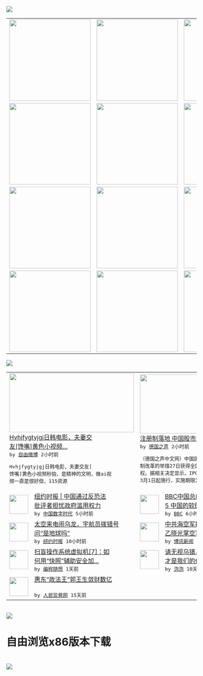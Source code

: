 

<a href="https://github.com/greatfire/z/raw/master/FreeBrowser.apk"><img src="https://raw.githubusercontent.com/greatfire/wiki/master/x/header.png" /></a><table><tr><td width="262" align="center" valign="center"><a href="https://github.com/greatfire/wiki/wiki/nyt" title="纽约时报中文网 国际纵览"><img src="https://raw.githubusercontent.com/greatfire/wiki/master/x/nyt_flag.png" width="215"/></a></td><td width="262" align="center" valign="center"><a href="https://github.com/greatfire/wiki/wiki/dw" title=""><img src="https://raw.githubusercontent.com/greatfire/wiki/master/x/dw_flag.png" width="215"/></a></td><td width="262" align="center" valign="center"><a href="https://github.com/greatfire/wiki/wiki/rmjd" title=""><img src="https://raw.githubusercontent.com/greatfire/wiki/master/x/rmjd_flag.png" width="215"/></a></td></tr><tr><td width="262" align="center" valign="center"><a href="https://github.com/paopaonetizen/website" title="泡泡 - 未经审查的互联网信息"><img src="https://raw.githubusercontent.com/greatfire/wiki/master/x/pp_flag.png" width="215"/></a></td><td width="262" align="center" valign="center"><a href="https://github.com/getlantern/mirror" title="以及自由微博和GreatFire.org官方中文论坛"><img src="https://raw.githubusercontent.com/greatfire/wiki/master/x/lantern_flag.png" width="215"/></a></td><td width="262" align="center" valign="center"><a href="https://github.com/cdtmirrors/m/" title=""><img src="https://raw.githubusercontent.com/greatfire/wiki/master/x/cdt_flag.png" width="215"/></a></td></tr><tr><td width="262" align="center" valign="center"><a href="https://github.com/program-think/blog" title="编程随想的博客"><img src="https://raw.githubusercontent.com/greatfire/wiki/master/x/pt_flag.png" width="215"/></a></td><td width="262" align="center" valign="center"><a href="https://github.com/greatfire/wiki/wiki/bbc" title=""><img src="https://raw.githubusercontent.com/greatfire/wiki/master/x/bbc_flag.png" width="215"/></a></td><td width="262" align="center" valign="center"><a href="https://github.com/freeweibo/s" title="自由微博 - 匿名和不受屏蔽的新浪微博搜索"><img src="https://raw.githubusercontent.com/greatfire/wiki/master/x/fw_flag.png" width="215"/></a></td></tr><tr><td width="262" align="center" valign="center"><a href="https://github.com/greatfire/wiki/wiki/google" title=""><img src="https://raw.githubusercontent.com/greatfire/wiki/master/x/google_flag.png" width="215"/></a></td><td width="262" align="center" valign="center"><a href="https://github.com/bxnews/boxun" title=""><img src="https://raw.githubusercontent.com/greatfire/wiki/master/x/bx_flag.png" width="215"/></a></td><td width="262" align="center" valign="center"><a href="https://github.com/greatfire/wiki/wiki/open-source" title="欢迎访问GreatFire.org开发者项目网站"><img src="https://raw.githubusercontent.com/greatfire/wiki/master/x/open-source_flag.png" width="215"/></a></td></tr></table><img src="https://raw.githubusercontent.com/greatfire/wiki/master/x/newsfeed text.png" /><table cols="4"><tr><td colspan="2" width="380"><a href="https://freeweibo.com/weibo/3925119015086288"><img src="http://ww4.sinaimg.cn/large/531b9858gw1ezfmssu2euj20f00qojsk.jpg" width="330" height="156"/></a></br><a href="https://freeweibo.com/weibo/3925119015086288">Hvhjfygtyjgj日韩电影，夫妻交<br/>友[馋嘴]黄色小视频…</a></br><kbd> by <a href="https://freeweibo.com/">自由微博</a> 2小时前 </kbd></br><pre>Hvhjfygtyjgj日韩电影，夫妻交友[<br/>馋嘴]黄色小视频秒拍，是精神的文明，做ai视<br/>频一直是很好但，115资源</pre></td><td colspan="2" width="380"><a href="http://dw.com/p/1HUW7?maca=chi-GK-text-greatfire-all-chinese-15625-xml-mrss"><img src="http://www.dw.com/image/0,,18561651_302,00.jpg" width="330" height="156"/></a></br><a href="http://dw.com/p/1HUW7?maca=chi-GK-text-greatfire-all-chinese-15625-xml-mrss">注册制落地 中国股市大跌</a></br><kbd> by <a href="http://dw.de">德国之声</a> 2小时前 </kbd></br><pre>（德国之声中文网）中国国务院实施股票发行注册<br/>制改革的举措27日获得全国人大常委会的修法授<br/>权。据相关决定显示，IPO注册制自2016年<br/>3月1日起施行，实施期限为两...</pre></td></tr><tr><td><img src="http://chinadigitaltimes.net/chinese/files/2015/12/28china-articleLarge.jpg" width="50" height="50"/></td><td width="280"><a href="https://chinadigitaltimes.net/chinese/2015/12/%E7%BA%BD%E7%BA%A6%E6%97%B6%E6%8A%A5-%E4%B8%AD%E5%9B%BD%E9%80%9A%E8%BF%87%E5%8F%8D%E6%81%90%E6%B3%95-%E6%89%B9%E8%AF%84%E8%80%85%E6%8B%85%E5%BF%A7%E6%94%BF%E5%BA%9C%E6%BB%A5%E7%94%A8%E6%9D%83/">纽约时报 | 中国通过反恐法<br/> 批评者担忧政府滥用权力</a></br><kbd> by <a href="http://chinadigitaltimes.net/chinese/">中国数字时代</a> 5小时前 </kbd></td><td><img src="http://a.files.bbci.co.uk/worldservice/live/assets/images/2015/09/07/150907101821_cn_beijing_military_parade_sept03_armoured_vehicle_144x81_gettyimages_nocredit.jpg" width="50" height="50"/></td><td width="280"><a href="http://www.bbc.com/zhongwen/simp/china/2015/12/151228_ana_china_power_audit">BBC中国总编辑凯瑞：201<br/>5 中国的软硬实力清单</a></br><kbd> by <a href="http://www.bbc.co.uk/zhongwen/simp">BBC</a> 6小时前 </kbd></td></tr><tr><td><img src="http://static01.nyt.com/images/2015/12/26/world/26SPACE/26SPACE-articleLarge.jpg" width="50" height="50"/></td><td width="280"><a href="https://d3qlz4p8smvoli.cloudfront.net/science/20151228/c28space/">太空来电闹乌龙，宇航员拨错号<br/>问“是地球吗”</a></br><kbd> by <a href="http://m.cn.nytimes.com/">纽约时报</a> 10小时前 </kbd></td><td><img src="https://raw.githubusercontent.com/greatfire/wiki/master/x/bx_logo.png" width="50" height="50"/></td><td width="280"><a href="http://www.boxun.com/news/gb/china/2015/12/201512280710.shtml">中共海空军换主帅孙建国掌海军<br/>乙晓光掌空军请看博讯热...</a></br><kbd> by <a href="http://www.boxun.com">博讯新闻</a> 1天前 </kbd></td></tr><tr><td><img src="http://lh4.googleusercontent.com/Uh2a4j8Qpt7M7Ghh3Sc5--4uug3ax5C9y9IkNfPp676ylq-PrzKqsjnEMZQJLgJWI6RmVKlscB923dou0EoXbXGBF-Y5s1toY1X7r8nAcA7fvml4r6B9S78YloA" width="50" height="50"/></td><td width="280"><a href="http://feedproxy.google.com/~r/programthink/~3/7yMP5T5J3II/system-vm-7.html">扫盲操作系统虚拟机[7]：如<br/>何用“快照”辅助安全加...</a></br><kbd> by <a href="http://program-think.blogspot.com">编程随想</a> 1天前 </kbd></td><td><img src="https://raw.githubusercontent.com/greatfire/wiki/master/x/pp_logo.png" width="50" height="50"/></td><td width="280"><a href="https://pao-pao.net/article/653">请无视乌镇，Internet<br/>才是我们的价值</a></br><kbd> by <a href="https://pao-pao.net">泡泡</a> 10天前 </kbd></td></tr><tr><td><img src="http://www.rmjdw.com/uploads/151213/3-151213135J1423.jpg" width="50" height="50"/></td><td width="280"><a href="http://www.rmjdw.com//tebiebaodao/20151213/15247.html">惠东“政法王”郭王生敛财数亿<br/> </a></br><kbd> by <a href="http://www.rmjdw.com/">人民监督网</a> 15天前 </kbd></td></table></br><a href="https://github.com/greatfire/z/raw/master/FreeBrowser.apk"><img src="https://raw.githubusercontent.com/greatfire/wiki/master/x/download app.png" /></a><h1>自由浏览x86版本下载<h1><a href="https://github.com/greatfire/z/raw/master/FreeBrowser-x86.apk"><img src="https://raw.githubusercontent.com/greatfire/images/master/fb86.qr.png" /></a>